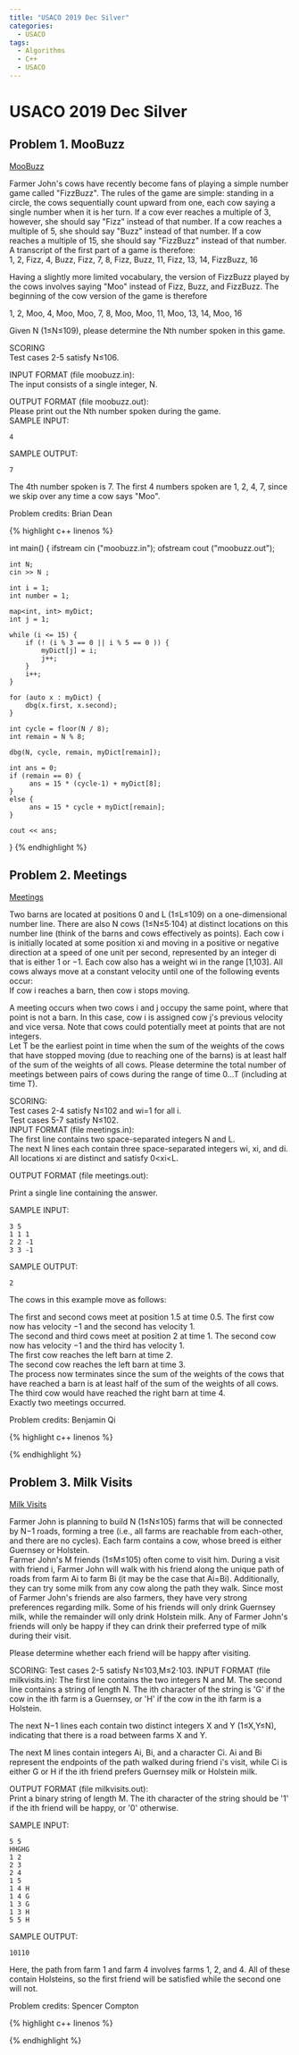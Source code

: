 ```yaml
---
title: "USACO 2019 Dec Silver"
categories:
  - USACO
tags:
  - Algorithms
  - C++
  - USACO
---
```


# USACO 2019 Dec Silver

## Problem 1. MooBuzz

[MooBuzz](http://usaco.org/index.php?page=viewproblem2&cpid=966)

Farmer John's cows have recently become fans of playing a simple number game called "FizzBuzz". The rules of the game are simple: standing in a circle, the cows sequentially count upward from one, each cow saying a single number when it is her turn. If a cow ever reaches a multiple of 3, however, she should say "Fizz" instead of that number. If a cow reaches a multiple of 5, she should say "Buzz" instead of that number. If a cow reaches a multiple of 15, she should say "FizzBuzz" instead of that number. A transcript of the first part of a game is therefore:  
1, 2, Fizz, 4, Buzz, Fizz, 7, 8, Fizz, Buzz, 11, Fizz, 13, 14, FizzBuzz, 16  

Having a slightly more limited vocabulary, the version of FizzBuzz played by the cows involves saying "Moo" instead of Fizz, Buzz, and FizzBuzz. The beginning of the cow version of the game is therefore  

1, 2, Moo, 4, Moo, Moo, 7, 8, Moo, Moo, 11, Moo, 13, 14, Moo, 16  

Given N (1≤N≤109), please determine the Nth number spoken in this game.  

SCORING  
Test cases 2-5 satisfy N≤106.  

INPUT FORMAT (file moobuzz.in):  
The input consists of a single integer, N.  

OUTPUT FORMAT (file moobuzz.out):  
Please print out the Nth number spoken during the game.  
SAMPLE INPUT:  
```
4
```
SAMPLE OUTPUT:  
```
7
```
The 4th number spoken is 7. The first 4 numbers spoken are 1, 2, 4, 7, since we skip over any time a cow says "Moo".  

Problem credits: Brian Dean  

{% highlight c++ linenos %}

int main() {
    ifstream cin ("moobuzz.in");
    ofstream cout ("moobuzz.out");

    int N;
    cin >> N ;

    int i = 1;
    int number = 1;

    map<int, int> myDict;
    int j = 1;

    while (i <= 15) {
        if (! (i % 3 == 0 || i % 5 == 0 )) {
            myDict[j] = i;
            j++;
        }
        i++;
    }

    for (auto x : myDict) {
        dbg(x.first, x.second);
    }

    int cycle = floor(N / 8);
    int remain = N % 8;

    dbg(N, cycle, remain, myDict[remain]);

    int ans = 0;
    if (remain == 0) {
         ans = 15 * (cycle-1) + myDict[8];
    }
    else {
         ans = 15 * cycle + myDict[remain];
    }

    cout << ans;
}
{% endhighlight %}


## Problem 2. Meetings

[Meetings](http://usaco.org/index.php?page=viewproblem2&cpid=967)

Two barns are located at positions 0 and L (1≤L≤109) on a one-dimensional number line. There are also N cows (1≤N≤5⋅104) at distinct locations on this number line (think of the barns and cows effectively as points). Each cow i is initially located at some position xi and moving in a positive or negative direction at a speed of one unit per second, represented by an integer di that is either 1 or −1. Each cow also has a weight wi in the range [1,103]. All cows always move at a constant velocity until one of the following events occur:  
If cow i reaches a barn, then cow i stops moving.  

A meeting occurs when two cows i and j occupy the same point, where that point is not a barn. In this case, cow i is assigned cow j's previous velocity and vice versa. Note that cows could potentially meet at points that are not integers.  
Let T be the earliest point in time when the sum of the weights of the cows that have stopped moving (due to reaching one of the barns) is at least half of the sum of the weights of all cows. Please determine the total number of meetings between pairs of cows during the range of time 0…T (including at time T).  

SCORING:  
Test cases 2-4 satisfy N≤102 and wi=1 for all i.  
Test cases 5-7 satisfy N≤102.  
INPUT FORMAT (file meetings.in):  
The first line contains two space-separated integers N and L.  
The next N lines each contain three space-separated integers wi, xi, and di. All locations xi are distinct and satisfy 0<xi<L.  

OUTPUT FORMAT (file meetings.out):  

Print a single line containing the answer. 

SAMPLE INPUT:   
```
3 5  
1 1 1  
2 2 -1  
3 3 -1  
```
SAMPLE OUTPUT:  
```
2  
```
The cows in this example move as follows:  

The first and second cows meet at position 1.5 at time 0.5. The first cow now has velocity −1 and the second has velocity 1.  
The second and third cows meet at position 2 at time 1. The second cow now has velocity −1 and the third has velocity 1.  
The first cow reaches the left barn at time 2.  
The second cow reaches the left barn at time 3.  
The process now terminates since the sum of the weights of the cows that have reached a barn is at least half of the sum of the weights of all cows. The third cow would have reached the right barn at time 4.  
Exactly two meetings occurred.  

Problem credits: Benjamin Qi

{% highlight c++ linenos %}

{% endhighlight %}



## Problem 3. Milk Visits

[Milk Visits](http://usaco.org/index.php?page=viewproblem2&cpid=968)

Farmer John is planning to build N (1≤N≤105) farms that will be connected by N−1 roads, forming a tree (i.e., all farms are reachable from each-other, and there are no cycles). Each farm contains a cow, whose breed is either Guernsey or Holstein.  
Farmer John's M friends (1≤M≤105) often come to visit him. During a visit with friend i, Farmer John will walk with his friend along the unique path of roads from farm Ai to farm Bi (it may be the case that Ai=Bi). Additionally, they can try some milk from any cow along the path they walk. Since most of Farmer John's friends are also farmers, they have very strong preferences regarding milk. Some of his friends will only drink Guernsey milk, while the remainder will only drink Holstein milk. Any of Farmer John's friends will only be happy if they can drink their preferred type of milk during their visit.  

Please determine whether each friend will be happy after visiting.  

SCORING:
Test cases 2-5 satisfy N≤103,M≤2⋅103.
INPUT FORMAT (file milkvisits.in):
The first line contains the two integers N and M.
The second line contains a string of length N. The ith character of the string is 'G' if the cow in the ith farm is a Guernsey, or 'H' if the cow in the ith farm is a Holstein.

The next N−1 lines each contain two distinct integers X and Y (1≤X,Y≤N), indicating that there is a road between farms X and Y.  

The next M lines contain integers Ai, Bi, and a character Ci. Ai and Bi represent the endpoints of the path walked during friend i's visit, while Ci is either G or H if the ith friend prefers Guernsey milk or Holstein milk.  

OUTPUT FORMAT (file milkvisits.out):  
Print a binary string of length M. The ith character of the string should be '1' if the ith friend will be happy, or '0' otherwise.  

SAMPLE INPUT:
```
5 5
HHGHG
1 2
2 3
2 4
1 5
1 4 H
1 4 G
1 3 G
1 3 H
5 5 H
```
SAMPLE OUTPUT:
```
10110
```
Here, the path from farm 1 and farm 4 involves farms 1, 2, and 4. All of these contain Holsteins, so the first friend will be satisfied while the second one will not.

Problem credits: Spencer Compton  


{% highlight c++ linenos %}

{% endhighlight %}
